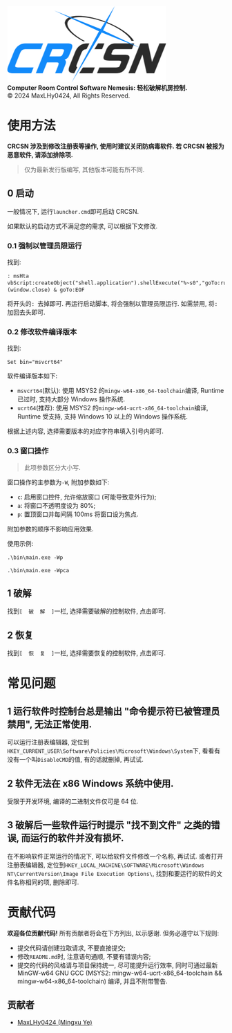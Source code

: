 ![logo](logo.png)\
**Computer Room Control Software Nemesis: 轻松破解机房控制.**\
©️ 2024 MaxLHy0424, All Rights Reserved.

<!-- [下载最新发行版 (v5.0.0).](https://github.com/MaxLHy0424/CRCSN/releases/download/v5.0.0/CRCSN_v5-0-0_x64.7z) -->

# 使用方法

**CRCSN 涉及到修改注册表等操作, 使用时建议关闭防病毒软件. 若 CRCSN 被报为恶意软件, 请添加排除项.**

> 仅为最新发行版编写, 其他版本可能有所不同.

## 0 启动

一般情况下, 运行`launcher.cmd`即可启动 CRCSN.

如果默认的启动方式不满足您的需求, 可以根据下文修改.

### 0.1 强制以管理员限运行

找到:
```Batch
: msHta vbScript:createObject("shell.application").shellExecute("%~s0","goTo:runAs","","runAs",1)(window.close) & goTo:EOF
```

将开头的`: `去掉即可. 再运行启动脚本, 将会强制以管理员限运行. 如需禁用, 将`: `加回去头即可.

### 0.2 修改软件编译版本

找到:
```Batch
Set bin="msvcrt64"
```

软件编译版本如下:
 - `msvcrt64`(默认): 使用 MSYS2 的`mingw-w64-x86_64-toolchain`编译, Runtime 已过时, 支持大部分 Windows 操作系统.
 - `ucrt64`(推荐): 使用 MSYS2 的`mingw-w64-ucrt-x86_64-toolchain`编译, Runtime 受支持, 支持 Windows 10 以上的 Windows 操作系统.

根据上述内容, 选择需要版本的对应字符串填入引号内即可.

### 0.3 窗口操作

> 此项参数区分大小写.

窗口操作的主参数为`-W`, 附加参数如下:
 - `c`: 启用窗口控件, 允许缩放窗口 (可能导致意外行为);
 - `a`: 将窗口不透明度设为 80%;
 - `p`: 置顶窗口并每间隔 100ms 将窗口设为焦点.

附加参数的顺序不影响应用效果.

使用示例:
```Batch
.\bin\main.exe -Wp
```
```Batch
.\bin\main.exe -Wpca
```

## 1 破解

找到`[  破  解  ]`一栏, 选择需要破解的控制软件, 点击即可.

## 2 恢复

找到`[  恢  复  ]`一栏, 选择需要恢复的控制软件, 点击即可.

# 常见问题

## 1 运行软件时控制台总是输出 "命令提示符已被管理员禁用", 无法正常使用.

可以运行注册表编辑器, 定位到`HKEY_CURRENT_USER\Software\Policies\Microsoft\Windows\System`下, 看看有没有一个叫`DisableCMD`的值, 有的话就删掉, 再试试.

## 2 软件无法在 x86 Windows 系统中使用.

受限于开发环境, 编译的二进制文件仅可是 64 位.

## 3 破解后一些软件运行时提示 "找不到文件" 之类的错误, 而运行的软件并没有损坏.

在不影响软件正常运行的情况下, 可以给软件文件修改一个名称, 再试试. 或者打开注册表编辑器, 定位到`HKEY_LOCAL_MACHINE\SOFTWARE\Microsoft\Windows NT\CurrentVersion\Image File Execution Options\`, 找到和要运行的软件的文件名称相同的项, 删除即可.

# 贡献代码

**欢迎各位贡献代码!** 所有贡献者将会在下方列出, 以示感谢. 但务必遵守以下规则:
- 提交代码请创建拉取请求, 不要直接提交;
- 修改`README.md`时, 注意语句通顺, 不要有错误内容;
- 提交的代码的风格请与项目保持统一, 尽可能提升运行效率, 同时可通过最新 MinGW-w64 GNU GCC (MSYS2: mingw-w64-ucrt-x86_64-toolchain && mingw-w64-x86_64-toolchain) 编译, 并且不附带警告.

## 贡献者

- [MaxLHy0424 (Mingxu Ye)](https://github.com/MaxLHy0424)